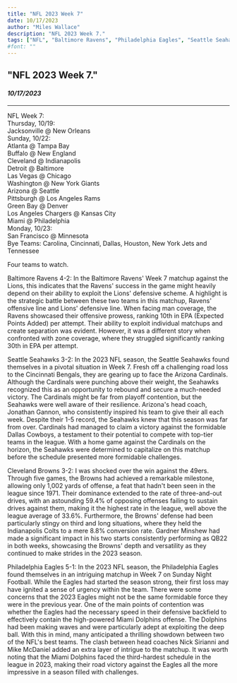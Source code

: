 ```yaml
---
title: "NFL 2023 Week 7"
date: 10/17/2023
author: "Miles Wallace"
description: "NFL 2023 Week 7."
tags: ["NFL", "Baltimore Ravens", "Philadelphia Eagles", "Seattle Seahawks", "Cleveland Browns", "Mike McDaniel", "Nick Sirianni",   ]
#font: ""
---
```

## "NFL 2023 Week 7."
#### _10/17/2023_ 
____
NFL Week 7:   
Thursday, 10/19:      
Jacksonville @ New Orleans     
Sunday, 10/22:  	    
Atlanta	@ Tampa Bay  
Buffalo	@ New England  
Cleveland @	Indianapolis  
Detroit	@ Baltimore    
Las Vegas @	Chicago  
Washington @ New York Giants  
Arizona	@ Seattle  
Pittsburgh @ Los Angeles Rams  
Green Bay @	Denver  
Los Angeles Chargers @	Kansas City  
Miami @	Philadelphia  
Monday, 10/23:      
San Francisco @	Minnesota    
Bye Teams: Carolina, Cincinnati, Dallas, Houston, New York Jets and Tennessee     
       
Four teams to watch.         
    
Baltimore Ravens 4-2:
In the Baltimore Ravens' Week 7 matchup against the Lions, this indicates that the Ravens' success in the game might heavily depend on their ability to exploit the Lions' defensive scheme. A highlight is the strategic battle between these two teams in this matchup, Ravens' offensive line and Lions' defensive line. When facing man coverage, the Ravens showcased their offensive prowess, ranking 10th in EPA (Expected Points Added) per attempt. Their ability to exploit individual matchups and create separation was evident.  However, it was a different story when confronted with zone coverage, where they struggled significantly ranking 30th in EPA per attempt. 
    
Seattle Seahawks 3-2:
In the 2023 NFL season, the Seattle Seahawks found themselves in a pivotal situation in Week 7. Fresh off a challenging road loss to the Cincinnati Bengals, they are gearing up to face the Arizona Cardinals. Although the Cardinals were punching above their weight, the Seahawks recognized this as an opportunity to rebound and secure a much-needed victory. The Cardinals might be far from playoff contention, but the Seahawks were well aware of their resilience. Arizona's head coach, Jonathan Gannon, who consistently inspired his team to give their all each week. Despite their 1-5 record, the Seahawks knew that this season was far from over. Cardinals had managed to claim a victory against the formidable Dallas Cowboys, a testament to their potential to compete with top-tier teams in the league. With a home game against the Cardinals on the horizon, the Seahawks were determined to capitalize on this matchup before the schedule presented more formidable challenges.
    
Cleveland Browns 3-2:
I was shocked over the win against the 49ers. Through five games, the Browns had achieved a remarkable milestone, allowing only 1,002 yards of offense, a feat that hadn't been seen in the league since 1971. Their dominance extended to the rate of three-and-out drives, with an astounding 59.4% of opposing offenses failing to sustain drives against them, making it the highest rate in the league, well above the league average of 33.6%. Furthermore, the Browns' defense had been particularly stingy on third and long situations, where they held the Indianapolis Colts to a mere 8.8% conversion rate. Gardner Minshew had made a significant impact in his two starts consistently performing as QB22 in both weeks, showcasing the Browns' depth and versatility as they continued to make strides in the 2023 season.
   
Philadelphia Eagles 5-1: 
In the 2023 NFL season, the Philadelphia Eagles found themselves in an intriguing matchup in Week 7 on Sunday Night Football. While the Eagles had started the season strong, their first loss may have ignited a sense of urgency within the team. There were some concerns that the 2023 Eagles might not be the same formidable force they were in the previous year. One of the main points of contention was whether the Eagles had the necessary speed in their defensive backfield to effectively contain the high-powered Miami Dolphins offense. The Dolphins had been making waves and were particularly adept at exploiting the deep ball. With this in mind, many anticipated a thrilling showdown between two of the NFL's best teams. The clash between head coaches Nick Sirianni and Mike McDaniel added an extra layer of intrigue to the matchup. It was worth noting that the Miami Dolphins faced the third-hardest schedule in the league in 2023, making their road victory against the Eagles all the more impressive in a season filled with challenges.
